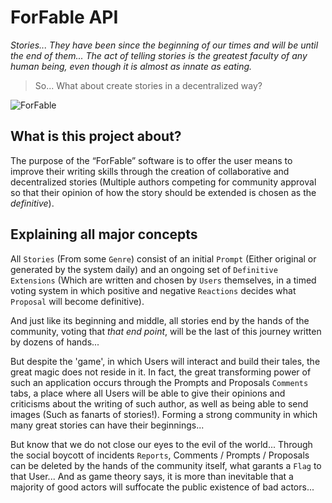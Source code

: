# ForFable API

*Stories... They have been since the beginning of our times and will be until the end of them... The act of telling stories is the greatest faculty of any human being, even though it is almost as innate as eating.*
> So... What about create stories in a decentralized way?

![ForFable](https://i.imgur.com/RDI3ddJ.png)

## What is this project about?
The purpose of the “ForFable” software is to offer the user means to improve their writing skills through the creation of collaborative and decentralized stories (Multiple authors competing for community approval so that their opinion of how the story should be extended is chosen as the *definitive*).

## Explaining all major concepts
All `Stories` (From some `Genre`) consist of an initial `Prompt` (Either original or generated by the system daily) and an ongoing set of `Definitive Extensions` (Which are written and chosen by  `Users` themselves, in a timed voting system in which positive and negative `Reactions` decides what `Proposal` will become definitive).

And just like its beginning and middle, all stories end by the hands of the community, voting that *that end point*, will be the last of this journey written by dozens of hands...

But despite the 'game', in which Users will interact and build their tales, the great magic does not reside in it. In fact, the great transforming power of such an application occurs through the Prompts and Proposals `Comments` tabs, a place where all Users will be able to give their opinions and criticisms about the writing of such author, as well as being able to send images (Such as fanarts of stories!). Forming a strong community in which many great stories can have their beginnings...

But know that we do not close our eyes to the evil of the world... Through the social boycott of incidents `Reports`, Comments / Prompts / Proposals can be deleted by the hands of the community itself, what garants a `Flag` to that User... And as game theory says, it is more than inevitable that a majority of good actors will suffocate the public existence of bad actors...

